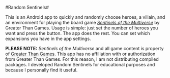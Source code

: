 #Random Sentinels#

This is an Android app to quickly and randomly choose heroes, a villain, and an
environment for playing the board game [_Sentinels of the Multiverse_](http://www.sentinelsofthemultiverse.com) by Greater Than Games.
Usage is simple: just set the number of heroes you want and press the button. The app does the rest.
You can set which expansions you have in the app settings.

**PLEASE NOTE:** _Sentinels of the Multiverse_ and all game content is property of [Greater Than
Games](https://greaterthangames.com/). This app has no affiliation with or authorization from
Greater Than Games. For this reason, I am not distributing compiled packages. I developed Random
Sentinels for educational purposes and because I personally find it useful.
